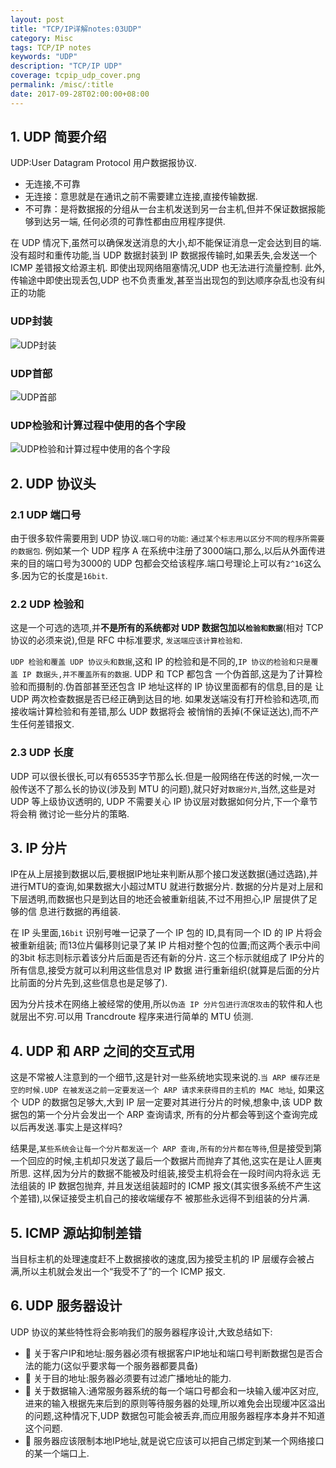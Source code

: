 ```yaml
---
layout: post
title: "TCP/IP详解notes:03UDP"
category: Misc
tags: TCP/IP notes
keywords: "UDP"
description: "TCP/IP UDP"
coverage: tcpip_udp_cover.png
permalink: /misc/:title
date: 2017-09-28T02:00:00+08:00
---
```


## 1. UDP 简要介绍

UDP:User Datagram Protocol 用户数据报协议.

- 无连接,不可靠
- 无连接：意思就是在通讯之前不需要建立连接,直接传输数据.
- 不可靠：是将数据报的分组从一台主机发送到另一台主机,但并不保证数据报能够到达另一端,
  任何必须的可靠性都由应用程序提供.

在 UDP 情况下,虽然可以确保发送消息的大小,却不能保证消息一定会达到目的端.
没有超时和重传功能,当 UDP 数据封装到 IP 数据报传输时,如果丢失,会发送一个 ICMP 差错报文给源主机.
即使出现网络阻塞情况,UDP 也无法进行流量控制.
此外,传输途中即使出现丢包,UDP 也不负责重发,甚至当出现包的到达顺序杂乱也没有纠正的功能

### UDP封装

![UDP封装](/assets/image/tcpip_udp_11_1.png)

### UDP首部

![UDP首部](/assets/image/tcpip_udp_11_1.png)

### UDP检验和计算过程中使用的各个字段

![UDP检验和计算过程中使用的各个字段](/assets/image/tcpip_udp_11_3.png)

## 2. UDP 协议头

### 2.1 UDP 端口号

由于很多软件需要用到 UDP 协议.`端口号的功能`: `通过某个标志用以区分不同的程序所需要的数据包`.
例如某一个 UDP 程序 A 在系统中注册了3000端口,那么,以后从外面传进来的目的端口号为3000的 UDP 包都会交给该程序.端口号理论上可以有`2^16`这么多.因为它的长度是`16bit`.

### 2.2 UDP 检验和

这是一个可选的选项,并**不是所有的系统都对 UDP 数据包加以`检验和数据`**(相对 TCP 协议的必须来说),但是 RFC 中标准要求, `发送端应该计算检验和`.

`UDP 检验和覆盖 UDP 协议头和数据`,这和 IP 的检验和是不同的,`IP 协议的检验和只是覆盖 IP 数据头,并不覆盖所有的数据`.
UDP 和 TCP 都包含 一个伪首部,这是为了计算检验和而摄制的.伪首部甚至还包含 IP 地址这样的 IP 协议里面都有的信息,目的是 让 UDP 两次检查数据是否已经正确到达目的地.
如果发送端没有打开检验和选项,而接收端计算检验和有差错,那么 UDP 数据将会 被悄悄的丢掉(不保证送达),而不产生任何差错报文.

### 2.3 UDP 长度

UDP 可以很长很长,可以有65535字节那么长.但是一般网络在传送的时候,一次一般传送不了那么长的协议(涉及到 MTU 的问题),就只好对`数据分片`,当然,这些是对 UDP 等上级协议透明的,
UDP 不需要关心 IP 协议层对数据如何分片,下一个章节将会稍 微讨论一些分片的策略.

## 3. IP 分片

IP在从上层接到数据以后,要根据IP地址来判断从那个接口发送数据(通过选路),并进行MTU的查询,如果数据大小超过MTU 就进行数据分片.
数据的分片是对上层和下层透明,而数据也只是到达目的地还会被重新组装,不过不用担心,IP 层提供了足够的信 息进行数据的再组装.

在 IP 头里面,`16bit` 识别号唯一记录了一个 IP 包的 ID,具有同一个 ID 的 IP 片将会被重新组装;
而13位片偏移则记录了某 IP 片相对整个包的位置;而这两个表示中间的3bit 标志则标示着该分片后面是否还有新的分片.
这三个标示就组成了 IP分片的所有信息,接受方就可以利用这些信息对 IP 数据 进行重新组织(就算是后面的分片比前面的分片先到,这些信息也是足够了).

因为分片技术在网络上被经常的使用,所以`伪造 IP 分片包进行流氓攻击`的软件和人也就层出不穷.可以用 Trancdroute 程序来进行简单的 MTU 侦测.

## 4. UDP 和 ARP 之间的交互式用

这是不常被人注意到的一个细节,这是针对一些系统地实现来说的.`当 ARP 缓存还是空的时候.UDP 在被发送之前一定要发送一个 ARP 请求来获得目的主机的 MAC 地址`,
如果这个 UDP 的数据包足够大,大到 IP 层一定要对其进行分片的时候,想象中,该 UDP 数据包的第一个分片会发出一个 ARP 查询请求, 所有的分片都会等到这个查询完成以后再发送.事实上是这样吗?

结果是,`某些系统会让每一个分片都发送一个 ARP 查询,所有的分片都在等待`,但是接受到第一个回应的时候,主机却只发送了最后一个数据片而抛弃了其他,这实在是让人匪夷所思.
这样,因为分片的数据不能被及时组装,接受主机将会在一段时间内将永远 无法组装的 IP 数据包抛弃,
并且发送组装超时的 ICMP 报文(其实很多系统不产生这个差错),以保证接受主机自己的接收端缓存不 被那些永远得不到组装的分片满.

## 5. ICMP 源站抑制差错

当目标主机的处理速度赶不上数据接收的速度,因为接受主机的 IP 层缓存会被占满,所以主机就会发出一个“我受不了”的一个 ICMP 报文.

## 6. UDP 服务器设计

UDP 协议的某些特性将会影响我们的服务器程序设计,大致总结如下:

-  关于客户IP和地址:服务器必须有根据客户IP地址和端口号判断数据包是否合法的能力(这似乎要求每一个服务器都要具备)
-  关于目的地址:服务器必须要有过滤广播地址的能力.
-  关于数据输入:通常服务器系统的每一个端口号都会和一块输入缓冲区对应,进来的输入根据先来后到的原则等待服务器的处理,所以难免会出现缓冲区溢出的问题,这种情况下,UDP
  数据包可能会被丢弃,而应用服务器程序本身并不知道这个问题.
-  服务器应该限制本地IP地址,就是说它应该可以把自己绑定到某一个网络接口的某一个端口上.